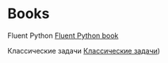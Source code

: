 # Books

Fluent Python [Fluent Python book](https://github.com/gerasimovtltsu/python_materials/blob/main/books/Fluent%20Python.pdf)

Классические задачи [Классические задачи](https://github.com/gerasimovtltsu/python_materials/blob/main/books/%D0%9A%D0%BB%D0%B0%D1%81%D1%81%D0%B8%D1%87%D0%B5%D1%81%D0%BA%D0%B8%D0%B5_%D0%B7%D0%B0%D0%B4%D0%B0%D1%87%D0%B8_Python.pdf))
